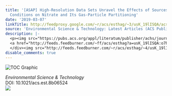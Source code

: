 ```yaml
---
title: '[ASAP] High-Resolution Data Sets Unravel the Effects of Sources and Meteorological
  Conditions on Nitrate and Its Gas-Particle Partitioning'
date: '2019-03-07'
linkTitle: http://feedproxy.google.com/~r/acs/esthag/~3/usK_19lISQA/acs.est.8b06524
source: 'Environmental Science & Technology: Latest Articles (ACS Publications)'
description: |-
  <p><img src="https://pubs.acs.org/appl/literatum/publisher/achs/journals/content/esthag/0/esthag.ahead-of-print/acs.est.8b06524/20190307/images/medium/es-2018-06524q_0008.gif" alt="TOC Graphic"/></p><div><cite>Environmental Science & Technology</cite></div><div>DOI: 10.1021/acs.est.8b06524</div><div class="feedflare">
  <a href="http://feeds.feedburner.com/~ff/acs/esthag?a=usK_19lISQA:o7hO5AT84qQ:yIl2AUoC8zA"><img src="http://feeds.feedburner.com/~ff/acs/esthag?d=yIl2AUoC8zA" border="0"></img></a>
  </div><img src="http://feeds.feedburner.com/~r/acs/esthag/~4/usK_19lISQA" height="1" width="1" ...
disable_comments: true
---
```

<p><img src="https://pubs.acs.org/appl/literatum/publisher/achs/journals/content/esthag/0/esthag.ahead-of-print/acs.est.8b06524/20190307/images/medium/es-2018-06524q_0008.gif" alt="TOC Graphic"/></p><div><cite>Environmental Science & Technology</cite></div><div>DOI: 10.1021/acs.est.8b06524</div><div class="feedflare">
<a href="http://feeds.feedburner.com/~ff/acs/esthag?a=usK_19lISQA:o7hO5AT84qQ:yIl2AUoC8zA"><img src="http://feeds.feedburner.com/~ff/acs/esthag?d=yIl2AUoC8zA" border="0"></img></a>
</div><img src="http://feeds.feedburner.com/~r/acs/esthag/~4/usK_19lISQA" height="1" width="1" ...